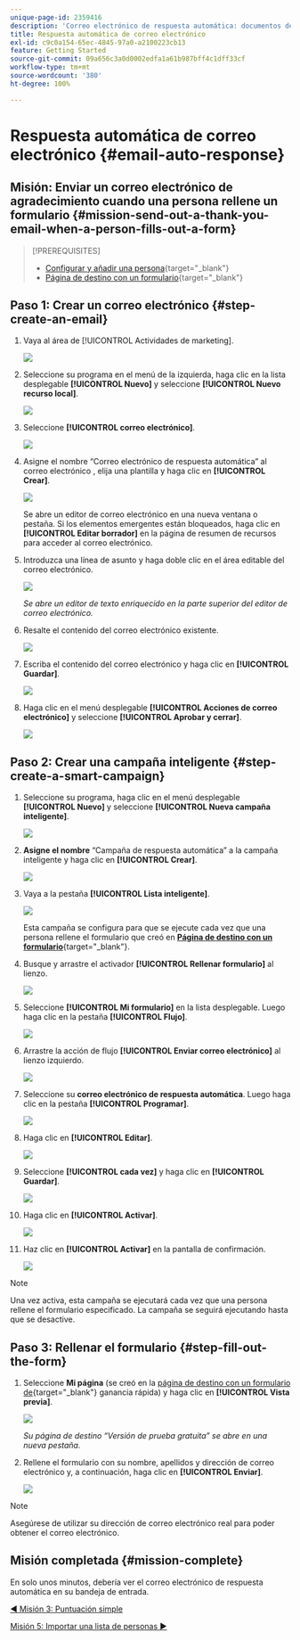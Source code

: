 ```yaml
---
unique-page-id: 2359416
description: 'Correo electrónico de respuesta automática: documentos de Marketo, documentación del producto'
title: Respuesta automática de correo electrónico
exl-id: c9c0a154-65ec-4845-97a0-a2100223cb13
feature: Getting Started
source-git-commit: 09a656c3a0d0002edfa1a61b987bff4c1dff33cf
workflow-type: tm+mt
source-wordcount: '380'
ht-degree: 100%

---
```


# Respuesta automática de correo electrónico {#email-auto-response}

## Misión: Enviar un correo electrónico de agradecimiento cuando una persona rellene un formulario {#mission-send-out-a-thank-you-email-when-a-person-fills-out-a-form}

>[!PREREQUISITES]
>
>* [Configurar y añadir una persona](/help/marketo/getting-started/quick-wins/get-set-up-and-add-a-person.md){target="_blank"}
>* [Página de destino con un formulario](/help/marketo/getting-started/quick-wins/landing-page-with-a-form.md){target="_blank"}

## Paso 1: Crear un correo electrónico {#step-create-an-email}

1. Vaya al área de [!UICONTROL Actividades de marketing].

   ![](assets/email-auto-response-1.png)

1. Seleccione su programa en el menú de la izquierda, haga clic en la lista desplegable **[!UICONTROL Nuevo]** y seleccione **[!UICONTROL Nuevo recurso local]**.

   ![](assets/email-auto-response-2.png)

1. Seleccione **[!UICONTROL correo electrónico]**.

   ![](assets/email-auto-response-3.png)

1. Asigne el nombre “Correo electrónico de respuesta automática” al correo electrónico , elija una plantilla y haga clic en **[!UICONTROL Crear]**.

   ![](assets/email-auto-response-4.png)

   Se abre un editor de correo electrónico en una nueva ventana o pestaña. Si los elementos emergentes están bloqueados, haga clic en **[!UICONTROL Editar borrador]** en la página de resumen de recursos para acceder al correo electrónico.

1. Introduzca una línea de asunto y haga doble clic en el área editable del correo electrónico.

   ![](assets/email-auto-response-5.png)

   _Se abre un editor de texto enriquecido en la parte superior del editor de correo electrónico._

1. Resalte el contenido del correo electrónico existente.

   ![](assets/email-auto-response-6.png)

1. Escriba el contenido del correo electrónico y haga clic en **[!UICONTROL Guardar]**.

   ![](assets/email-auto-response-7.png)

1. Haga clic en el menú desplegable **[!UICONTROL Acciones de correo electrónico]** y seleccione **[!UICONTROL Aprobar y cerrar]**.

   ![](assets/email-auto-response-8.png)

## Paso 2: Crear una campaña inteligente {#step-create-a-smart-campaign}

1. Seleccione su programa, haga clic en el menú desplegable **[!UICONTROL Nuevo]** y seleccione **[!UICONTROL Nueva campaña inteligente]**.

   ![](assets/email-auto-response-9.png)

1. **Asigne el nombre** “Campaña de respuesta automática” a la campaña inteligente y haga clic en **[!UICONTROL Crear]**.

   ![](assets/email-auto-response-10.png)

1. Vaya a la pestaña **[!UICONTROL Lista inteligente]**.

   ![](assets/email-auto-response-11.png)

   Esta campaña se configura para que se ejecute cada vez que una persona rellene el formulario que creó en [**Página de destino con un formulario**](/help/marketo/getting-started/quick-wins/landing-page-with-a-form.md){target="_blank"}.

1. Busque y arrastre el activador **[!UICONTROL Rellenar formulario]** al lienzo.

   ![](assets/email-auto-response-12.png)

1. Seleccione **[!UICONTROL Mi formulario]** en la lista desplegable. Luego haga clic en la pestaña **[!UICONTROL Flujo]**.

   ![](assets/email-auto-response-13.png)

1. Arrastre la acción de flujo **[!UICONTROL Enviar correo electrónico]** al lienzo izquierdo.

   ![](assets/email-auto-response-14.png)

1. Seleccione su **correo electrónico de respuesta automática**. Luego haga clic en la pestaña **[!UICONTROL Programar]**.

   ![](assets/email-auto-response-15.png)

1. Haga clic en **[!UICONTROL Editar]**.

   ![](assets/email-auto-response-16.png)

1. Seleccione **[!UICONTROL cada vez]** y haga clic en **[!UICONTROL Guardar]**.

   ![](assets/email-auto-response-17.png)

1. Haga clic en **[!UICONTROL Activar]**.

   ![](assets/email-auto-response-18.png)

1. Haz clic en **[!UICONTROL Activar]** en la pantalla de confirmación.

   ![](assets/email-auto-response-19.png)

>[!NOTE]
>
>Una vez activa, esta campaña se ejecutará cada vez que una persona rellene el formulario especificado. La campaña se seguirá ejecutando hasta que se desactive.

## Paso 3: Rellenar el formulario {#step-fill-out-the-form}

1. Seleccione **Mi página** (se creó en la [página de destino con un formulario de](/help/marketo/getting-started/quick-wins/landing-page-with-a-form.md){target="_blank"} ganancia rápida) y haga clic en **[!UICONTROL Vista previa]**.

   ![](assets/email-auto-response-20.png)

   _Su página de destino “Versión de prueba gratuita” se abre en una nueva pestaña._

1. Rellene el formulario con su nombre, apellidos y dirección de correo electrónico y, a continuación, haga clic en **[!UICONTROL Enviar]**.

   ![](assets/email-auto-response-21.png)

>[!NOTE]
>
>Asegúrese de utilizar su dirección de correo electrónico real para poder obtener el correo electrónico.

## Misión completada {#mission-complete}

En solo unos minutos, debería ver el correo electrónico de respuesta automática en su bandeja de entrada.

[◄ Misión 3: Puntuación simple](/help/marketo/getting-started/quick-wins/simple-scoring.md)

[Misión 5: Importar una lista de personas ►](/help/marketo/getting-started/quick-wins/import-a-list-of-people.md)
